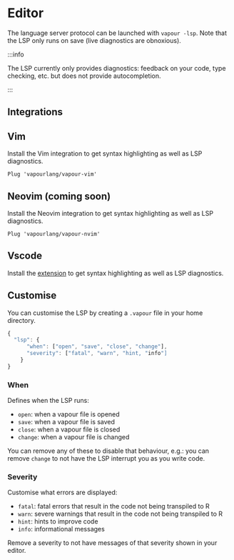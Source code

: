 # Editor

The language server protocol can be launched with `vapour -lsp`.
Note that the LSP only runs on save (live diagnostics are obnoxious).

:::info

The LSP currently only provides diagnostics: feedback on your 
code, type checking, etc. but does not provide autocompletion.

:::

## Integrations

## Vim

Install the Vim integration to get syntax highlighting as well as LSP diagnostics.

```vim
Plug 'vapourlang/vapour-vim'
```

## Neovim (coming soon)

Install the Neovim integration to get syntax highlighting as well as LSP diagnostics.

```vim
Plug 'vapourlang/vapour-nvim'
```

## Vscode

Install the [extension](https://marketplace.visualstudio.com/items?itemName=Vapour.vapour-vscode) 
to get syntax highlighting as well as LSP diagnostics.

## Customise

You can customise the LSP by creating a `.vapour` file in your
home directory.

```js
{
  "lsp": {
      "when": ["open", "save", "close", "change"],
      "severity": ["fatal", "warn", "hint, "info"]
    }
}
```

### When

Defines when the LSP runs:

- `open`: when a vapour file is opened
- `save`: when a vapour file is saved
- `close`: when a vapour file is closed
- `change`: when a vapour file is changed

You can remove any of these to disable that behaviour,
e.g.: you can remove `change` to not have the LSP interrupt
you as you write code.

### Severity

Customise what errors are displayed:

- `fatal`: fatal errors that result in the code not being transpiled to R
- `warn`: severe warnings that result in the code not being transpiled to R
- `hint`: hints to improve code
- `info`: informational messages

Remove a severity to not have messages of that severity shown in your editor.
